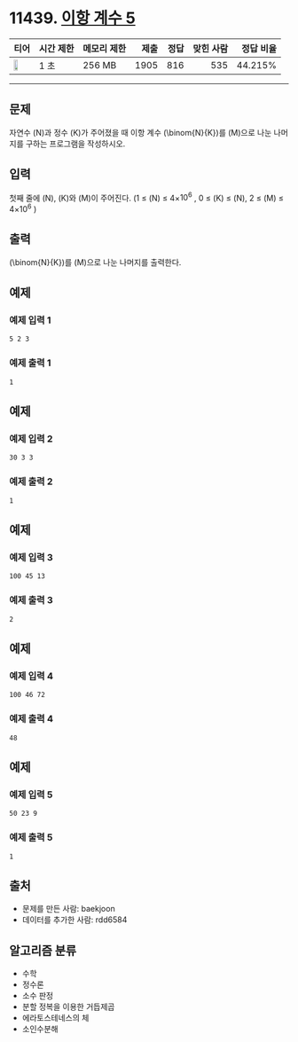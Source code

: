 # 11439. [이항 계수 5](https://www.acmicpc.net/problem/11439)

| 티어 | 시간 제한 | 메모리 제한 | 제출 | 정답 | 맞힌 사람 | 정답 비율 |
|---|---|---|---:|---:|---:|---:|
| <img src="https://static.solved.ac/tier_small/17.svg" width="50%" /> | 1 초 | 256 MB | 1905 | 816 | 535 | 44.215% |

---

## 문제

자연수 \(N\)과 정수 \(K\)가 주어졌을 때 이항 계수 \(\binom{N}{K}\)를 \(M\)으로 나눈 나머지를 구하는 프로그램을 작성하시오.

## 입력

첫째 줄에 \(N\), \(K\)와 \(M\)이 주어진다. (1 ≤ \(N\) ≤ 4×$10^{6}$
, 0 ≤ \(K\) ≤ \(N\), 2 ≤ \(M\) ≤ 4×$10^{6}$
)

## 출력

\(\binom{N}{K}\)를 \(M\)으로 나눈 나머지를 출력한다.

## 예제

### 예제 입력 1

```
5 2 3
```

### 예제 출력 1

```
1
```

## 예제

### 예제 입력 2

```
30 3 3
```

### 예제 출력 2

```
1
```

## 예제

### 예제 입력 3

```
100 45 13
```

### 예제 출력 3

```
2
```

## 예제

### 예제 입력 4

```
100 46 72
```

### 예제 출력 4

```
48
```

## 예제

### 예제 입력 5

```
50 23 9
```

### 예제 출력 5

```
1
```

## 출처

- 문제를 만든 사람: baekjoon
- 데이터를 추가한 사람: rdd6584

## 알고리즘 분류

- 수학
- 정수론
- 소수 판정
- 분할 정복을 이용한 거듭제곱
- 에라토스테네스의 체
- 소인수분해

